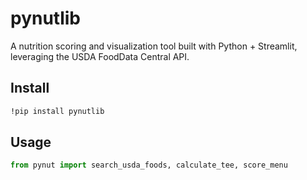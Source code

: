 # pynutlib

A nutrition scoring and visualization tool built with Python + Streamlit, leveraging the USDA FoodData Central API.

## Install

```bash
!pip install pynutlib
```

## Usage

```python
from pynut import search_usda_foods, calculate_tee, score_menu
```

